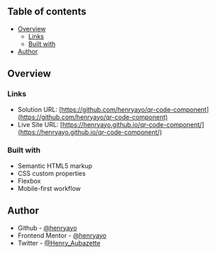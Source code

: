 ## Table of contents

- [Overview](#overview)
  - [Links](#links)
  - [Built with](#built-with)
- [Author](#author)

## Overview

### Links

- Solution URL: [https://github.com/henryayo/qr-code-component](https://github.com/henryayo/qr-code-component)
- Live Site URL: [https://henryayo.github.io/qr-code-component/](https://henryayo.github.io/qr-code-component/)


### Built with

- Semantic HTML5 markup
- CSS custom properties
- Flexbox
- Mobile-first workflow

## Author

- Github - [@henryayo](https://www.github.com)
- Frontend Mentor - [@henryayo](https://www.frontendmentor.io/profile/yourusername)
- Twitter - [@Henry_Aubazette](https://www.twitter.com/yourusername)
